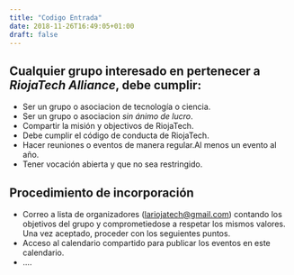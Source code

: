 ```yaml
---
title: "Codigo Entrada"
date: 2018-11-26T16:49:05+01:00
draft: false
---
```

## Cualquier grupo interesado en pertenecer a *RiojaTech Alliance*, debe cumplir:

* Ser un grupo o asociacion de tecnología o ciencia.
* Ser un grupo o asociacion *sin ánimo de lucro*.
* Compartir la misión y objectivos de RiojaTech.
* Debe cumplir el código de conducta de RiojaTech.
* Hacer reuniones o eventos de manera regular.Al menos un evento al año.
* Tener vocación abierta y que no sea restringido.

## Procedimiento de incorporación

* Correo a lista de organizadores (lariojatech@gmail.com) contando los objetivos del grupo
 y comprometiedose a respetar los mismos valores. Una vez aceptado, proceder con los seguientes puntos.
* Acceso al calendario compartido para publicar los eventos en este calendario. 
* ....
